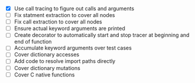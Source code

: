 - [x] Use call tracing to figure out calls and arguments
- [ ] Fix statment extraction to cover all nodes
- [ ] Fix call extraction to cover all nodes
- [ ] Ensure actual keyword arguments are printed
- [ ] Create decorator to automatically start and stop tracer at 
beginning and end of function
- [ ] Accumulate keyword arguments over test cases
- [ ] Cover dictionary accesses
- [ ] Add code to resolve import paths directly
- [ ] Cover dictionary mutations
- [ ] Cover C native functions
